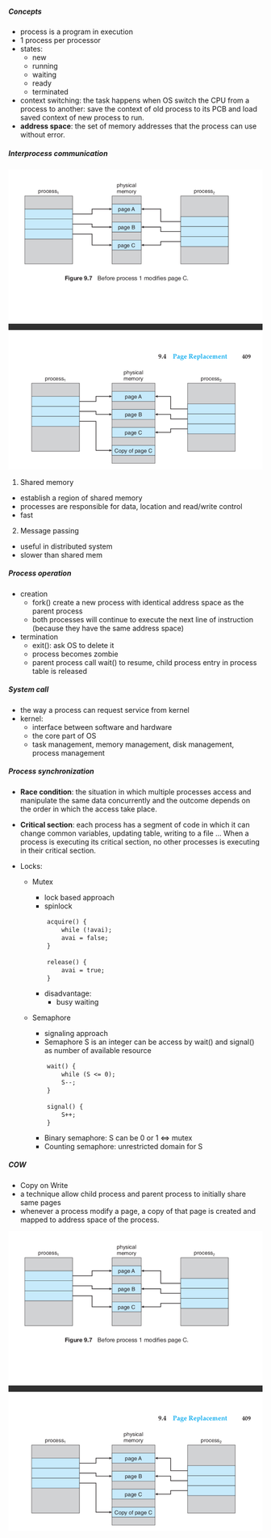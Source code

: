 ##### Concepts
- process is a program in execution
- 1 process per processor
- states:
    - new
    - running
    - waiting
    - ready
    - terminated
- context switching: the task happens when OS switch the CPU
from a process to another: save the context of old process to its PCB
and load saved context of new process to run.  
- **address space**: the set of memory addresses that the process can use without error.    
##### Interprocess communication

![](../images/process.png)

1. Shared memory
- establish a region of shared memory
- processes are responsible for data, location and read/write control
- fast

2. Message passing
- useful in distributed system
- slower than shared mem

##### Process operation
- creation
    - fork() create a new process with identical address space as the parent process
    - both processes will continue to execute the next line of instruction (because they have 
    the same address space)
- termination
    - exit(): ask OS to delete it
    - process becomes zombie
    - parent process call wait() to resume, child process entry in process table is released
    
##### System call
- the way a process can request service from kernel
- kernel: 
    - interface between software and hardware
    - the core part of OS
    - task management, memory management, disk management, process management

##### Process synchronization
- **Race condition**: the situation in which multiple processes access and manipulate the same
data concurrently and the outcome depends on the order in which the access take place.
- **Critical section**: each process has a segment of code in which it can change
common variables, updating table, writing to a file ... When a process is executing
its critical section, no other processes is executing in their critical section.

- Locks:
    - Mutex
        - lock based approach
        - spinlock
        ```
            acquire() {
                while (!avai);
                avai = false;
            }
            
            release() {
                avai = true;
            }
        ```
        - disadvantage:
            - busy waiting
    - Semaphore
        - signaling approach
        - Semaphore S is an integer can be access by wait() and signal() 
        as number of available resource
        
        ```
            wait() {
                while (S <= 0);
                S--;
            }
            
            signal() {
                S++;
            }
        ```
        - Binary semaphore: S can be 0 or 1 <=> mutex
        - Counting semaphore: unrestricted domain for S
##### COW
- Copy on Write
- a technique allow child process and parent process to initially share
same pages
- whenever a process modify a page, a copy of that page is created and mapped
to address space of the process.

![](../images/process.png)
